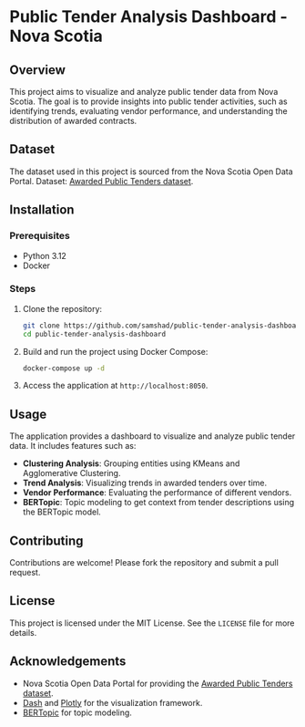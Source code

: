 # Public Tender Analysis Dashboard - Nova Scotia

## Overview

This project aims to visualize and analyze public tender data from Nova Scotia. The goal is to provide insights into public tender activities, such as identifying trends, evaluating vendor performance, and understanding the distribution of awarded contracts.

## Dataset

The dataset used in this project is sourced from the Nova Scotia Open Data Portal. Dataset: [Awarded Public Tenders dataset](https://data.novascotia.ca/Procurement-and-Contracts/Awarded-Public-Tenders/m6ps-8j6u/about_data).

## Installation

### Prerequisites

- Python 3.12
- Docker

### Steps

1. Clone the repository:
    ```sh
    git clone https://github.com/samshad/public-tender-analysis-dashboard.git
    cd public-tender-analysis-dashboard
    ```

2. Build and run the project using Docker Compose:
    ```sh
    docker-compose up -d
    ```

3. Access the application at `http://localhost:8050`.

## Usage

The application provides a dashboard to visualize and analyze public tender data. It includes features such as:

- **Clustering Analysis**: Grouping entities using KMeans and Agglomerative Clustering.
- **Trend Analysis**: Visualizing trends in awarded tenders over time.
- **Vendor Performance**: Evaluating the performance of different vendors.
- **BERTopic**: Topic modeling to get context from tender descriptions using the BERTopic model.

## Contributing

Contributions are welcome! Please fork the repository and submit a pull request.

## License

This project is licensed under the MIT License. See the `LICENSE` file for more details.

## Acknowledgements

- Nova Scotia Open Data Portal for providing the [Awarded Public Tenders dataset](https://data.novascotia.ca/Procurement-and-Contracts/Awarded-Public-Tenders/m6ps-8j6u/about_data).
- [Dash](https://dash.plotly.com/) and [Plotly](https://plotly.com/) for the visualization framework.
- [BERTopic](https://maartengr.github.io/BERTopic/index.html) for topic modeling.